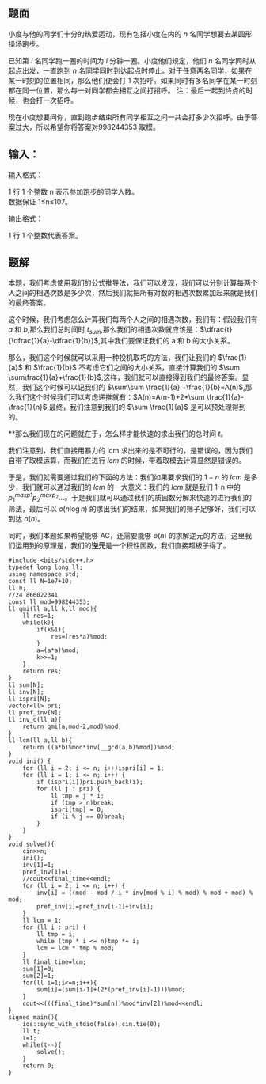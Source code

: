 ## 题面
小度与他的同学们十分的热爱运动，现有包括小度在内的 $n$ 名同学想要去某圆形操场跑步。

已知第 $i$ 名同学跑一圈的时间为 $i$ 分钟一圈。小度他们规定，他们 $n$ 名同学同时从起点出发，一直跑到 $n$ 名同学同时到达起点时停止。对于任意两名同学，如果在某一时刻的位置相同，那么他们便会打 1 次招呼。如果同时有多名同学在某一时刻都在同一位置，那么每一对同学都会相互之间打招呼。
注：最后一起到终点的时候，也会打一次招呼。

现在小度想要问你，直到跑步结束所有同学相互之间一共会打多少次招呼。由于答案过大，所以希望你将答案对998244353 取模。

## 输入：
输入格式：

1 行 1 个整数 n 表示参加跑步的同学人数。  
数据保证 1≤n≤107。

输出格式：

1 行 1 个整数代表答案。

## 题解
本题，我们考虑使用我们的公式推导法，我们可以发现，我们可以分别计算每两个人之间的相遇次数是多少次，然后我们就把所有对数的相遇次数累加起来就是我们的最终答案。

这个时候，我们考虑怎么计算我们每两个人之间的相遇次数，我们有：假设我们有 $a$ 和 $b$,那么我们总时间时 $t_{sum}$,那么我们的相遇次数就应该是：$\dfrac{t}{\dfrac{1}{a}-\dfrac{1}{b}}$,其中我们要保证我们的 a 和 b 的大小关系。

那么，我们这个时候就可以采用一种投机取巧的方法，我们让我们的 $\frac{1}{a}$ 和 $\frac{1}{b}$ 不考虑它们之间的大小关系，直接计算我们的 $\sum \sum\frac{1}{a}+\frac{1}{b}$,这样，我们就可以直接得到我们的最终答案。显然，我们这个时候可以记我们的 $\sum\sum \frac{1}{a} +\frac{1}{b}=A(n)$,那么我们这个时候我们可以考虑递推就有：$A(n)=A(n-1)+2*\sum \frac{1}{a}-\frac{1}{n}$,最终，我们注意到我们的 $\sum \frac{1}{a}$ 是可以预处理得到的。

**那么我们现在的问题就在于，怎么样才能快速的求出我们的总时间 $t$。

我们注意到，我们直接用暴力的 lcm 求出来的是不可行的，是错误的，因为我们自带了取模运算，而我们在进行 $lcm$ 的时候，带着取模去计算显然是错误的。

于是，我们就需要通过我们的下面的方法：我们如果要求我们的 $1-n$ 的 $lcm$ 是多少，我们就可以通过我们的 $lcm$ 的一大意义：我们的 $lcm$ 就是我们 1-n 中的 $p_{1}^{max p1}p_{2}^{maxp_{2}}\dots$。于是我们就可以通过我们的质因数分解来快速的进行我们的筛法，最后可以 $o(n\log n)$ 的求出我们的结果，如果我们的筛子足够好，我们可以到达 $o(n)$。


同时，我们本题如果希望能够 AC，还需要能够 $o(n)$ 的求解逆元的方法，这里我们运用到的原理是，我们的**逆元**是一个积性函数，我们直接超板子得了。

```
#include <bits/stdc++.h>
typedef long long ll;
using namespace std;
const ll N=1e7+10;
ll n;
//24 866022341
const ll mod=998244353;
ll qmi(ll a,ll k,ll mod){
	ll res=1;
	while(k){
		if(k&1){
			res=(res*a)%mod;
		}
		a=(a*a)%mod;
		k>>=1;
	}
	return res;
}
ll sum[N];
ll inv[N];
ll ispri[N];
vector<ll> pri;
ll pref_inv[N]; 
ll inv_c(ll a){
	return qmi(a,mod-2,mod)%mod;
}
ll lcm(ll a,ll b){
	return ((a*b)%mod*inv[__gcd(a,b)%mod])%mod;
}
void ini() {
    for (ll i = 2; i <= n; i++)ispri[i] = 1;
    for (ll i = 1; i <= n; i++) {
        if (ispri[i])pri.push_back(i);
        for (ll j : pri) {
            ll tmp = j * i;
            if (tmp > n)break;
            ispri[tmp] = 0;
            if (i % j == 0)break;
        }
    }
}
void solve(){
	cin>>n;
	ini();	
	inv[1]=1;
	pref_inv[1]=1;
	//cout<<final_time<<endl;
	for (ll i = 2; i <= n; i++) {
        inv[i] = ((mod - mod / i * inv[mod % i] % mod) % mod + mod) % mod;
        pref_inv[i]=pref_inv[i-1]+inv[i];
    }
	ll lcm = 1;
    for (ll i : pri) {
        ll tmp = i;
        while (tmp * i <= n)tmp *= i;
        lcm = lcm * tmp % mod;
    }
    ll final_time=lcm;
	sum[1]=0;
	sum[2]=1;
	for(ll i=1;i<=n;i++){
		sum[i]=(sum[i-1]+(2*(pref_inv[i]-1)))%mod;
	}
	cout<<(((final_time)*sum[n])%mod*inv[2])%mod<<endl;
}
signed main(){
	ios::sync_with_stdio(false),cin.tie(0);
	ll t;
	t=1;
	while(t--){
		solve();
	}
	return 0;
}
```
